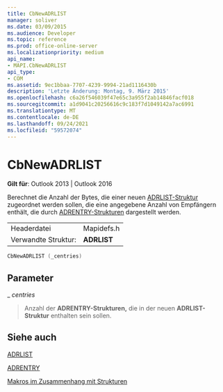 ```yaml
---
title: CbNewADRLIST
manager: soliver
ms.date: 03/09/2015
ms.audience: Developer
ms.topic: reference
ms.prod: office-online-server
ms.localizationpriority: medium
api_name:
- MAPI.CbNewADRLIST
api_type:
- COM
ms.assetid: 9ec1bbaa-7707-4239-9994-21ad1116430b
description: 'Letzte Änderung: Montag, 9. März 2015'
ms.openlocfilehash: c6a26f546039f47e65c3a955f2ab14846facf018
ms.sourcegitcommit: a1d9041c20256616c9c183f7d1049142a7ac6991
ms.translationtype: MT
ms.contentlocale: de-DE
ms.lasthandoff: 09/24/2021
ms.locfileid: "59572074"
---
```

# <a name="cbnewadrlist"></a>CbNewADRLIST

  
  
**Gilt für**: Outlook 2013 | Outlook 2016 
  
Berechnet die Anzahl der Bytes, die einer neuen [ADRLIST-Struktur](adrlist.md) zugeordnet werden sollen, die eine angegebene Anzahl von Empfängern enthält, die durch [ADRENTRY-Strukturen](adrentry.md) dargestellt werden. 
  
|||
|:-----|:-----|
|Headerdatei  <br/> |Mapidefs.h  <br/> |
|Verwandte Struktur:  <br/> |**ADRLIST** <br/> |
   
```cpp
CbNewADRLIST (_centries)
```

## <a name="parameters"></a>Parameter

 _ _centries_
  
> Anzahl der **ADRENTRY-Strukturen,** die in der neuen **ADRLIST-Struktur** enthalten sein sollen. 
    
## <a name="see-also"></a>Siehe auch



[ADRLIST](adrlist.md)
  
[ADRENTRY](adrentry.md)


[Makros im Zusammenhang mit Strukturen](macros-related-to-structures.md)

